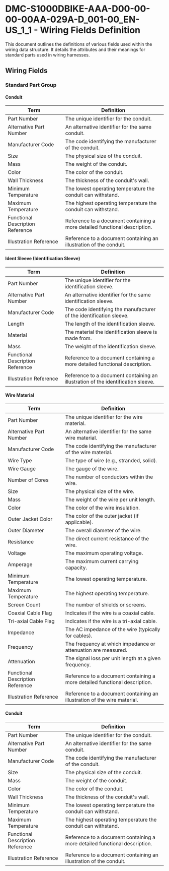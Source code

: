 # DMC-S1000DBIKE-AAA-D00-00-00-00AA-029A-D_001-00_EN-US_1_1 - Wiring Fields Definition

This document outlines the definitions of various fields used within the wiring data structure. It details the attributes and their meanings for standard parts used in wiring harnesses.

## Wiring Fields

### Standard Part Group

#### Conduit

| Term                  | Definition                                  |
|-----------------------|---------------------------------------------|
| Part Number           | The unique identifier for the conduit.       |
| Alternative Part Number | An alternative identifier for the same conduit. |
| Manufacturer Code     | The code identifying the manufacturer of the conduit. |
| Size                  | The physical size of the conduit.            |
| Mass                  | The weight of the conduit.                    |
| Color                 | The color of the conduit.                     |
| Wall Thickness        | The thickness of the conduit's wall.         |
| Minimum Temperature   | The lowest operating temperature the conduit can withstand. |
| Maximum Temperature   | The highest operating temperature the conduit can withstand. |
| Functional Description Reference | Reference to a document containing a more detailed functional description. |
| Illustration Reference | Reference to a document containing an illustration of the conduit. |

#### Ident Sleeve (Identification Sleeve)

| Term                  | Definition                                  |
|-----------------------|---------------------------------------------|
| Part Number           | The unique identifier for the identification sleeve. |
| Alternative Part Number | An alternative identifier for the same identification sleeve. |
| Manufacturer Code     | The code identifying the manufacturer of the identification sleeve. |
| Length                | The length of the identification sleeve.    |
| Material              | The material the identification sleeve is made from. |
| Mass                  | The weight of the identification sleeve.    |
| Functional Description Reference | Reference to a document containing a more detailed functional description. |
| Illustration Reference | Reference to a document containing an illustration of the identification sleeve. |

#### Wire Material

| Term                  | Definition                                  |
|-----------------------|---------------------------------------------|
| Part Number           | The unique identifier for the wire material. |
| Alternative Part Number | An alternative identifier for the same wire material. |
| Manufacturer Code     | The code identifying the manufacturer of the wire material. |
| Wire Type             | The type of wire (e.g., stranded, solid). |
| Wire Gauge            | The gauge of the wire.                       |
| Number of Cores       | The number of conductors within the wire.  |
| Size                  | The physical size of the wire.            |
| Mass                  | The weight of the wire per unit length.   |
| Color                 | The color of the wire insulation.          |
| Outer Jacket Color    | The color of the outer jacket (if applicable). |
| Outer Diameter        | The overall diameter of the wire.          |
| Resistance            | The direct current resistance of the wire. |
| Voltage               | The maximum operating voltage.             |
| Amperage              | The maximum current carrying capacity.     |
| Minimum Temperature   | The lowest operating temperature.          |
| Maximum Temperature   | The highest operating temperature.          |
| Screen Count          | The number of shields or screens.          |
| Coaxial Cable Flag    | Indicates if the wire is a coaxial cable. |
| Tri-axial Cable Flag  | Indicates if the wire is a tri-axial cable. |
| Impedance             | The AC impedance of the wire (typically for cables). |
| Frequency             | The frequency at which impedance or attenuation are measured. |
| Attenuation           | The signal loss per unit length at a given frequency. |
| Functional Description Reference | Reference to a document containing a more detailed functional description. |
| Illustration Reference | Reference to a document containing an illustration of the wire material. |

#### Conduit

| Term                  | Definition                                  |
|-----------------------|---------------------------------------------|
| Part Number           | The unique identifier for the conduit.       |
| Alternative Part Number | An alternative identifier for the same conduit. |
| Manufacturer Code     | The code identifying the manufacturer of the conduit. |
| Size                  | The physical size of the conduit.            |
| Mass                  | The weight of the conduit.                    |
| Color                 | The color of the conduit.                     |
| Wall Thickness        | The thickness of the conduit's wall.         |
| Minimum Temperature   | The lowest operating temperature the conduit can withstand. |
| Maximum Temperature   | The highest operating temperature the conduit can withstand. |
| Functional Description Reference | Reference to a document containing a more detailed functional description. |
| Illustration Reference | Reference to a document containing an illustration of the conduit. |